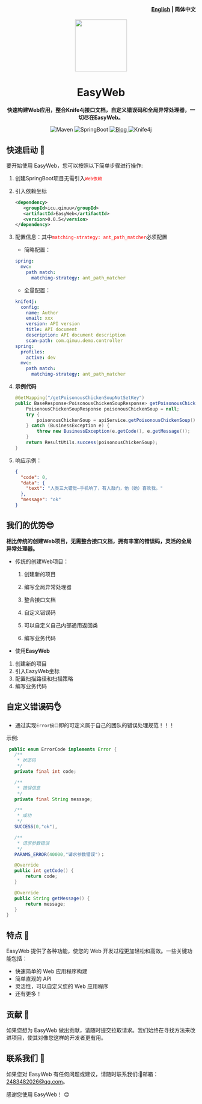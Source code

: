<h4 align="right"><a href="https://github.com/qimu666/EasyWeb/blob/main/README.md">English</a> | </strong>
简体中文</strong></h4>

<p align="center">
    <img src=https://img.qimuu.icu/typory/response.png width=138/>
</p>

<h1 align="center">EasyWeb</h1>
<p align="center"><strong>快速构建Web应用，整合Knife4j接口文档，自定义错误码和全局异常处理器，一切尽在EasyWeb。</strong></p>

<div align="center">
    <img alt="Maven" src="https://raster.shields.io/badge/Maven-3.8.1-red.svg"/>
   <img alt="SpringBoot" src="https://raster.shields.io/badge/SpringBoot-2.7+-green.svg"/>
    <a href="https://www.cnblogs.com/qimu666/">
    <img alt="Blog" src="https://raster.shields.io/badge/Blog-柒木木-blue.svg"/>
    </a>
        <img alt="Knife4j" src="https://raster.shields.io/badge/Knife4j-3.0+-orange.svg"/>
</div>

## 快速启动 🏁

要开始使用 EasyWeb，您可以按照以下简单步骤进行操作:

1. 创建SpringBoot项目无需引入<span style="color:red">`Web依赖`</span>

2. 引入依赖坐标

   ```xml
   <dependency>
      <groupId>icu.qimuu</groupId>
      <artifactId>EasyWeb</artifactId>
      <version>0.0.5</version>
   </dependency>
   ```

3. 配置信息：其中<span style="color:red">`matching-strategy: ant_path_matcher`</span>必须配置

   - 简略配置：

   ```yml
   spring:
     mvc:
       path match:
         matching-strategy: ant_path_matcher
   ```

    - 全量配置：

   ```yml
   knife4j:
     config:
       name: Author
       email: xxx
       version: API version
       title: API document
       description: API document description
       scan-path: com.qimuu.demo.controller
   spring:
     profiles:
       active: dev
     mvc:
       path match:
         matching-strategy: ant_path_matcher
   ```

5. **示例代码**

    ```java
    @GetMapping("/getPoisonousChickenSoupNotSetKey")
    public BaseResponse<PoisonousChickenSoupResponse> getPoisonousChickenSoupNotSetKey() {
        PoisonousChickenSoupResponse poisonousChickenSoup = null;
        try {
            poisonousChickenSoup = apiService.getPoisonousChickenSoup();
        } catch (BusinessException e) {
            throw new BusinessException(e.getCode(), e.getMessage());
        }
        return ResultUtils.success(poisonousChickenSoup);
    }
    ```
    
6. 响应示例：
   

    ```json
    {
      "code": 0,
      "data": {
        "text": "人类三大错觉—手机响了，有人敲门，他（她）喜欢我。"
      },
      "message": "ok"
    }
    ```

## 我们的优势😎

**相比传统的创建Web项目，无需整合接口文档，拥有丰富的错误码，灵活的全局异常处理器。**

- 传统的创建Web项目：

    1. 创建新的项目

    2. 编写全局异常处理器

    3. 整合接口文档

    4. 自定义错误码

    5. 可以自定义自己内部通用返回类

    6. 编写业务代码
- 使用**EasyWeb**
1. 创建新的项目
2. 引入EazyWeb坐标
3. 配置扫描路径和扫描策略
4. 编写业务代码

## 自定义错误码👌

- 通过实现`Error接口`即的可定义属于自己的团队的错误处理规范！！！

 示例:

 ```java
  public enum ErrorCode implements Error {
    /**
     * 状态码
     */
    private final int code;

    /**
     * 错误信息
     */
    private final String message;

    /**
     * 成功
     */
    SUCCESS(0,"ok"),

    /**
     * 请求参数错误
     */
    PARAMS_ERROR(40000,"请求参数错误")；

    @Override
    public int getCode() {
        return code;
    }

    @Override
    public String getMessage() {
        return message;
    }
}
 ```

## 特点 🌟

EasyWeb 提供了各种功能，使您的 Web 开发过程更加轻松和高效。一些关键功能包括：

- 快速简单的 Web 应用程序构建
- 简单直观的 API
- 灵活性，可以自定义您的 Web 应用程序
- 还有更多！

## 贡献 🤝

如果您想为 EasyWeb 做出贡献，请随时提交拉取请求。我们始终在寻找方法来改进项目，使其对像您这样的开发者更有用。

## 联系我们 📩

如果您对 EasyWeb 有任何问题或建议，请随时联系我们:📩邮箱：2483482026@qq.com。

感谢您使用 EasyWeb！ 😊
